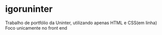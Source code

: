 # igoruninter
Trabalho de portfólio da Uninter, utilizando apenas HTML e CSS(em linha)
Foco unicamente no front end
